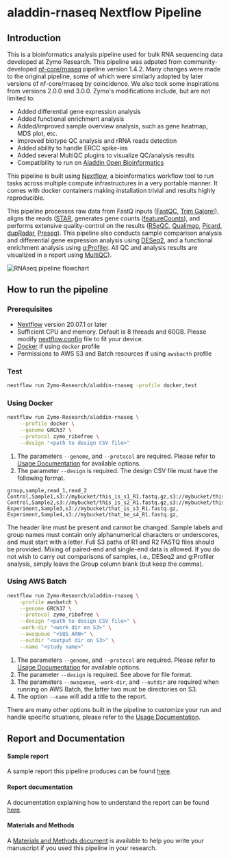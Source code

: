 # aladdin-rnaseq Nextflow Pipeline

## Introduction

This is a bioinformatics analysis pipeline used for bulk RNA sequencing data developed at Zymo Research. This pipeline was adpated from community-developed [nf-core/rnaseq](https://github.com/nf-core/rnaseq) pipeline version 1.4.2. Many changes were made to the original pipeline, some of which were similarly adopted by later versions of nf-core/rnaseq by coincidence. We also took some inspirations from versions 2.0.0 and 3.0.0. Zymo's modifications include, but are not limited to:
* Added differential gene expression analysis
* Added functional enrichment analysis
* Added/improved sample overview analysis, such as gene heatmap, MDS plot, etc.
* Improved biotype QC analysis and rRNA reads detection
* Added ability to handle ERCC spike-ins
* Added several MultiQC plugins to visualize QC/analysis results
* Compatibility to run on [Aladdin Open Bioinformatics](http://www.aladdin101.com)

This pipeline is built using [Nextflow](https://www.nextflow.io), a bioinformatics workflow tool to run tasks across multiple compute infrastructures in a very portable manner. It comes with docker containers making installation trivial and results highly reproducible.

This pipeline processes raw data from FastQ inputs ([FastQC](https://www.bioinformatics.babraham.ac.uk/projects/fastqc/), [Trim Galore!](https://www.bioinformatics.babraham.ac.uk/projects/trim_galore/)), aligns the reads ([STAR](https://github.com/alexdobin/STAR), generates gene counts ([featureCounts](http://bioinf.wehi.edu.au/featureCounts/)), and performs extensive quality-control on the results ([RSeQC](http://rseqc.sourceforge.net/), [Qualimap](http://qualimap.bioinfo.cipf.es/), [Picard](https://broadinstitute.github.io/picard/), [dupRadar](https://bioconductor.org/packages/release/bioc/html/dupRadar.html), [Preseq](http://smithlabresearch.org/software/preseq/)). This pipeline also conducts sample comparison analysis and differential gene expression analysis using [DESeq2](https://bioconductor.org/packages/release/bioc/html/DESeq2.html), and a functional enrichment analysis using [g:Profiler](https://biit.cs.ut.ee/gprofiler/gost). All QC and analysis results are visualized in a report using [MultiQC](http://multiqc.info/)).

![RNAseq pipeline flowchart](https://zymo-research.github.io/pipeline-resources/images/RNAseq/RNAseq_flowchart.png)

## How to run the pipeline

### Prerequisites
* [Nextflow](https://www.nextflow.io) version 20.07.1 or later
* Sufficient CPU and memory. Default is 8 threads and 60GB. Please modify [nextflow.config](./nextflow.config) file to fit your device.
* [Docker](https://www.docker.com/) if using `docker` profile
* Permissions to AWS S3 and Batch resources if using `awsbacth` profile

### Test
```bash
nextflow run Zymo-Research/aladdin-rnaseq -profile docker,test
```

### Using Docker
```bash
nextflow run Zymo-Research/aladdin-rnaseq \
	--profile docker \
	--genome GRCh37 \
	--protocol zymo_ribofree \
	--design "<path to design CSV file>"
```
1. The parameters `--genome`, and `--protocol` are required. Please refer to [Usage Documentation](docs/usage.md) for available options.
2. The parameter `--design` is required. The design CSV file must have the following format.
```
group,sample,read_1,read_2
Control,Sample1,s3://mybucket/this_is_s1_R1.fastq.gz,s3://mybucket/this_is_s1_R2.fastq.gz
Control,Sample2,s3://mybucket/this_is_s2_R1.fastq.gz,s3://mybucket/this_is_s2_R2.fastq.gz
Experiment,Sample3,s3://mybucket/that_is_s3_R1.fastq.gz,
Experiment,Sample4,s3://mybucket/that_be_s4_R1.fastq.gz,
```
The header line must be present and cannot be changed. Sample labels and group names must contain only alphanumerical characters or underscores, and must start with a letter. Full S3 paths of R1 and R2 FASTQ files should be provided. Mixing of paired-end and single-end data is allowed. If you do not wish to carry out comparisons of samples, i.e., DESeq2 and g:Profiler analysis, simply leave the Group column blank (but keep the comma).<br>

### Using AWS Batch
```bash
nextflow run Zymo-Research/aladdin-rnaseq \
	-profile awsbatch \
	--genome GRCh37 \
	--protocol zymo_ribofree \
	--design "<path to design CSV file>" \
	-work-dir "<work dir on S3>" \
	--awsqueue "<SQS ARN>" \
	--outdir "<output dir on S3>" \
	--name "<study name>"
```
1. The parameters `--genome`, and `--protocol` are required. Please refer to [Usage Documentation](docs/usage.md) for available options.
2. The parameter `--design` is required. See above for file format.
3. The parameters `--awsqueue`, `-work-dir`, and `--outdir` are required when running on AWS Batch, the latter two must be directories on S3.
4. The option `--name` will add a title to the report.

There are many other options built in the pipeline to customize your run and handle specific situations, please refer to the [Usage Documentation](docs/usage.md).

## Report and Documentation

#### Sample report
A sample report this pipeline produces can be found [here](https://zymo-research.github.io/pipeline-resources/reports/RNAseq_sample_report.html).

#### Report documentation
A documentation explaining how to understand the report can be found [here](https://zymo-research.github.io/pipeline-resources/report_docs/how_to_use_RNAseq_report.html).

#### Materials and Methods
A [Materials and Methods document](https://zymo-research.github.io/pipeline-resources/method_docs/RNAseq_method.docx) is available to help you write your manuscript if you used this pipeline in your research.